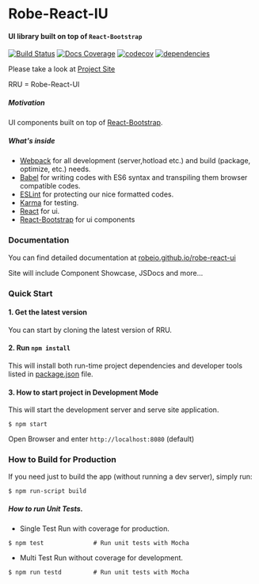 # Robe-React-IU
#### UI library built on top of <code>React-Bootstrap</code>

[![Build Status](https://travis-ci.org/robeio/robe-react-ui.svg?branch=master)](https://travis-ci.org/robeio/robe-react-ui)
[![Docs Coverage](https://doc.esdoc.org/github.com/robeio/robe-react-ui/badge.svg)](https://doc.esdoc.org/github.com/robeio/robe-react-ui)
[![codecov](https://codecov.io/gh/robeio/robe-react-ui/branch/master/graph/badge.svg)](https://codecov.io/gh/robeio/robe-react-ui)
[![dependencies](https://www.versioneye.com/user/projects/578650986edb08003d108708/badge.svg)](https://www.versioneye.com/user/projects/578650986edb08003d108708?child=summary)

 Please take a look at [Project Site](http://robeio.github.io/robe-react-ui/)


RRU = Robe-React-UI

##### Motivation

UI components built on top of [React-Bootstrap](https://react-bootstrap.github.io/).

##### What's inside
* [Webpack](https://webpack.github.io/) for all development (server,hotload etc.) and build (package, optimize, etc.) needs.
* [Babel](https://babeljs.io/flow) for writing codes with ES6 syntax and transpiling them browser compatible codes. 
* [ESLint](http://eslint.org/) for protecting our nice formatted codes.
* [Karma](https://karma-runner.github.io/0.13/index.html) for testing.
* [React](https://facebook.github.io/react/) for ui.
* [React-Bootstrap](https://react-bootstrap.github.io/) for ui components

### Documentation
 You can find detailed documentation at [robeio.github.io/robe-react-ui](http://robeio.github.io/robe-react-ui/)
 
 Site will include Component Showcase, JSDocs and more...


### Quick Start

#### 1. Get the latest version
You can start by cloning the latest version of RRU.

#### 2. Run `npm install`
This will install both run-time project dependencies and developer tools listed
in [package.json](./package.json) file.

#### 3. How to start project in Development Mode

This will start the development server and serve site application.

```shell
$ npm start
```
  
Open Browser and enter `http://localhost:8080` (default) 

### How to Build for Production

If you need just to build the app (without running a dev server), simply run:

```shell
$ npm run-script build
```
 
#####  How to run Unit Tests.

* Single Test Run with coverage for production.

```shell
$ npm test              # Run unit tests with Mocha
```

* Multi Test Run without coverage for development. 


```shell
$ npm run testd         # Run unit tests with Mocha
```
